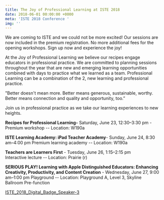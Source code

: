 ```yaml
---
title: The Joy of Professional Learning at ISTE 2018
date: 2018-06-01 00:00:00 +0000
meta: 'ISTE 2018 Conference '
img: ''
---
```

We are coming to ISTE and we could not be more excited! Our sessions are now included in the premium registration. No more additional fees for the opening workshops. Sign up now and experience the joy!

At the Joy of Professional Learning we believe our recipes engage educators in professional practice. We are committed to planning sessions throughout the year that are new and emerging learning opportunities combined with days to practice what we learned as a team. Professional Learning can be a combination of the 2, new learning and professional practice.

"Better doesn't mean more. Better means generous, sustainable, worthy. Better means connection and quality and opportunity, too.”

Join us in professional practice as we take our learning experiences to new heights.

**Recipes for Professional Learning-** Saturday, June 23, 12:30–3:30 pm - Premium workshop -- Location: W190a

**ISTE Learning Academy: iPad Teacher Academy**- Sunday, June 24, 8:30 am–4:00 pm Premium learning academy -- Location: W190a

**Teachers are Learners First** - Tuesday, June 26, 1:15–2:15 pm  
Interactive lecture -- Location: Prairie (r)

**SERIOUS PLAY! Learning with Apple Distinguished Educators: Enhancing Creativity, Productivity, and Content Creation** - Wednesday, June 27, 9:00 am–1:00 pm Playground -- Location: Playground A, Level 3, Skyline Ballroom Pre-function

[ISTE_2018_Digital_Badge_Speaker-3](/img/ISTE_2018_Digital_Badge_Speaker-3 "ISTE_2018_Digital_Badge_Speaker-3")